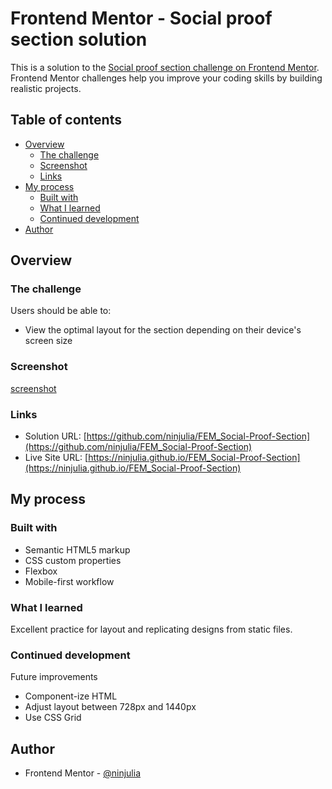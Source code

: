 # Frontend Mentor - Social proof section solution

This is a solution to the [Social proof section challenge on Frontend Mentor](https://www.frontendmentor.io/challenges/social-proof-section-6e0qTv_bA). Frontend Mentor challenges help you improve your coding skills by building realistic projects. 

## Table of contents

- [Overview](#overview)
  - [The challenge](#the-challenge)
  - [Screenshot](#screenshot)
  - [Links](#links)
- [My process](#my-process)
  - [Built with](#built-with)
  - [What I learned](#what-i-learned)
  - [Continued development](#continued-development)
- [Author](#author)

## Overview

### The challenge

Users should be able to:

- View the optimal layout for the section depending on their device's screen size

### Screenshot

[screenshot](./screenshot.png)

### Links

- Solution URL: [https://github.com/ninjulia/FEM_Social-Proof-Section](https://github.com/ninjulia/FEM_Social-Proof-Section)
- Live Site URL: [https://ninjulia.github.io/FEM_Social-Proof-Section](https://ninjulia.github.io/FEM_Social-Proof-Section)

## My process

### Built with

- Semantic HTML5 markup
- CSS custom properties
- Flexbox
- Mobile-first workflow

### What I learned

Excellent practice for layout and replicating designs from static files.

### Continued development

Future improvements
- Component-ize HTML
- Adjust layout between 728px and 1440px
- Use CSS Grid 

## Author

- Frontend Mentor - [@ninjulia](https://www.frontendmentor.io/profile/ninjulia)
